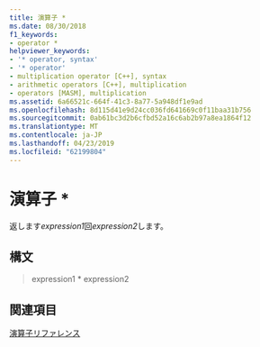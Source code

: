 ```yaml
---
title: 演算子 *
ms.date: 08/30/2018
f1_keywords:
- operator *
helpviewer_keywords:
- '* operator, syntax'
- '* operator'
- multiplication operator [C++], syntax
- arithmetic operators [C++], multiplication
- operators [MASM], multiplication
ms.assetid: 6a66521c-664f-41c3-8a77-5a948df1e9ad
ms.openlocfilehash: 8d115d41e9d24cc036fd641669c0f11baa31b756
ms.sourcegitcommit: 0ab61bc3d2b6cfbd52a16c6ab2b97a8ea1864f12
ms.translationtype: MT
ms.contentlocale: ja-JP
ms.lasthandoff: 04/23/2019
ms.locfileid: "62199804"
---
```

# <a name="operator-"></a>演算子 *

返します*expression1*回*expression2*します。

## <a name="syntax"></a>構文

> expression1 * expression2

## <a name="see-also"></a>関連項目

[演算子リファレンス](../../assembler/masm/operators-reference.md)<br/>